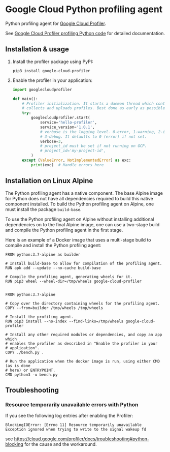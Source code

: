 # Google Cloud Python profiling agent

Python profiling agent for
[Google Cloud Profiler](https://cloud.google.com/profiler/).

See
[Google Cloud Profiler profiling Python code](https://cloud.google.com/profiler/docs/profiling-python)
for detailed documentation.

## Installation & usage

1.  Install the profiler package using PyPI:

    ```shell
    pip3 install google-cloud-profiler
    ```

2.  Enable the profiler in your application:

    ```python
    import googlecloudprofiler

    def main():
        # Profiler initialization. It starts a daemon thread which continuously
        # collects and uploads profiles. Best done as early as possible.
        try:
            googlecloudprofiler.start(
                service='hello-profiler',
                service_version='1.0.1',
                # verbose is the logging level. 0-error, 1-warning, 2-info,
                # 3-debug. It defaults to 0 (error) if not set.
                verbose=3,
                # project_id must be set if not running on GCP.
                # project_id='my-project-id',
            )
        except (ValueError, NotImplementedError) as exc:
            print(exc)  # Handle errors here
    ```

## Installation on Linux Alpine

The Python profiling agent has a native component. The base Alpine image for
Python does not have all dependencies required to build this native component
installed. To build the Python profiling agent on Alpine, one must install the
package `build-base`.

To use the Python profiling agent on Alpine without installing additional
dependencies on to the final Alpine image, one can use a two-stage build and
compile the Python profiling agent in the first stage.

Here is an example of a Docker image that uses a multi-stage build to compile
and install the Python profiling agent:

```
FROM python:3.7-alpine as builder

# Install build-base to allow for compilation of the profiling agent.
RUN apk add --update --no-cache build-base

# Compile the profiling agent, generating wheels for it.
RUN pip3 wheel --wheel-dir=/tmp/wheels google-cloud-profiler


FROM python:3.7-alpine

# Copy over the directory containing wheels for the profiling agent.
COPY --from=builder /tmp/wheels /tmp/wheels

# Install the profiling agent.
RUN pip3 install --no-index --find-links=/tmp/wheels google-cloud-profiler

# Install any other required modules or dependencies, and copy an app which
# enables the profiler as described in "Enable the profiler in your
# application".
COPY ./bench.py .

# Run the application when the docker image is run, using either CMD (as is done
# here) or ENTRYPOINT.
CMD python3 -u bench.py
```


## Troubleshooting

### Resource temporarily unavailable errors with Python

If you see the following log entries after enabling the Profiler:

```
BlockingIOError: [Errno 11] Resource temporarily unavailable
Exception ignored when trying to write to the signal wakeup fd
```

see https://cloud.google.com/profiler/docs/troubleshooting#python-blocking for
the cause and the workaround.
